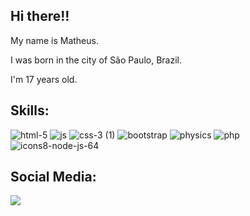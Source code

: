 ## Hi there!!

My name is Matheus.

I was born in the city of São Paulo, Brazil.

I'm 17 years old.

## Skills:

![html-5](https://user-images.githubusercontent.com/88437505/226701693-3005abe9-a255-42c9-8770-fc5f53907714.png)   ![js](https://user-images.githubusercontent.com/88437505/226701125-95683616-b757-4017-9858-721b4ebf1b62.png)  ![css-3 (1)](https://user-images.githubusercontent.com/88437505/226700783-1708f789-85ab-444e-80b7-c0a9894059f2.png) ![bootstrap](https://user-images.githubusercontent.com/88437505/226701109-e5fd9438-9818-4f04-9007-1f170b175997.png)  ![physics](https://user-images.githubusercontent.com/88437505/226701086-c63a8c95-2fab-4ee9-af8e-854bf12dd964.png)     ![php](https://user-images.githubusercontent.com/88437505/226702413-da1dd77b-5150-4585-a37e-2f3e8507f3ae.png)  ![icons8-node-js-64](https://user-images.githubusercontent.com/88437505/226702741-feb00695-c95a-4c9a-aae2-d69784cb194f.png)


## Social Media: 

<div> 
  <a href="https://www.instagram.com/matheusfernandes_13/" target="_blank"><img src="https://img.shields.io/badge/-Instagram-%23E4405F?style=for-the-badge&logo=instagram&logoColor=white" target="_blank"></a>
</div>




